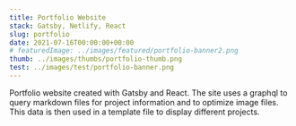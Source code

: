 ```yaml
---
title: Portfolio Website
stack: Gatsby, Netlify, React
slug: portfolio
date: 2021-07-16T00:00:00+00:00
# featuredImage: ../images/featured/portfolio-banner2.png
thumb: ../images/thumbs/portfolio-thumb.png
test: ../images/test/portfolio-banner.png
---
```


Portfolio website created with Gatsby and React. The site uses a graphql to query markdown files for project information and to optimize image files. This data is then used in a template file to display different projects.
